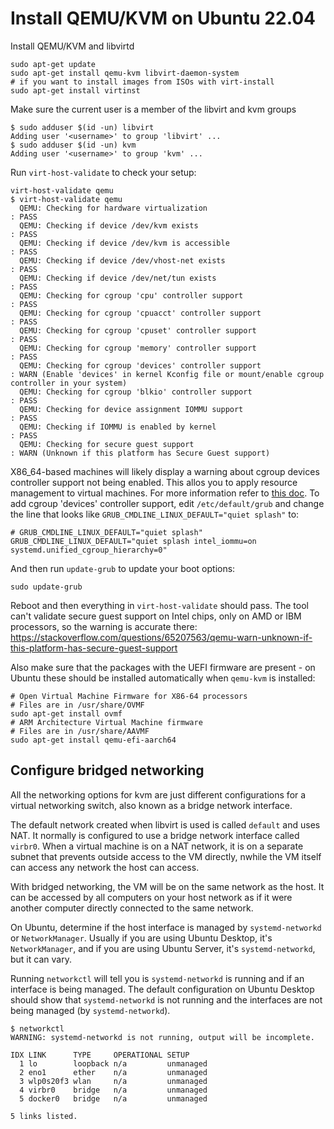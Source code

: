 # Install QEMU/KVM on Ubuntu 22.04

Install QEMU/KVM and libvirtd

```
sudo apt-get update
sudo apt-get install qemu-kvm libvirt-daemon-system
# if you want to install images from ISOs with virt-install
sudo apt-get install virtinst
```

Make sure the current user is a member of the libvirt and kvm groups

```
$ sudo adduser $(id -un) libvirt
Adding user '<username>' to group 'libvirt' ...
$ sudo adduser $(id -un) kvm
Adding user '<username>' to group 'kvm' ...
```

Run `virt-host-validate` to check your setup:

```
virt-host-validate qemu
$ virt-host-validate qemu
  QEMU: Checking for hardware virtualization                                 : PASS
  QEMU: Checking if device /dev/kvm exists                                   : PASS
  QEMU: Checking if device /dev/kvm is accessible                            : PASS
  QEMU: Checking if device /dev/vhost-net exists                             : PASS
  QEMU: Checking if device /dev/net/tun exists                               : PASS
  QEMU: Checking for cgroup 'cpu' controller support                         : PASS
  QEMU: Checking for cgroup 'cpuacct' controller support                     : PASS
  QEMU: Checking for cgroup 'cpuset' controller support                      : PASS
  QEMU: Checking for cgroup 'memory' controller support                      : PASS
  QEMU: Checking for cgroup 'devices' controller support                     : WARN (Enable 'devices' in kernel Kconfig file or mount/enable cgroup controller in your system)
  QEMU: Checking for cgroup 'blkio' controller support                       : PASS
  QEMU: Checking for device assignment IOMMU support                         : PASS
  QEMU: Checking if IOMMU is enabled by kernel                               : PASS
  QEMU: Checking for secure guest support                                    : WARN (Unknown if this platform has Secure Guest support)
```

X86_64-based machines will likely display a warning about cgroup devices controller
support not being enabled. This allos you to apply resource management to virtual
machines. For more information refer to [this doc](https://libvirt.org/cgroups.html).
To add cgroup 'devices' controller support, edit `/etc/default/grub`
and change the line that looks like `GRUB_CMDLINE_LINUX_DEFAULT="quiet splash"`
to:
```
# GRUB_CMDLINE_LINUX_DEFAULT="quiet splash"
GRUB_CMDLINE_LINUX_DEFAULT="quiet splash intel_iommu=on systemd.unified_cgroup_hierarchy=0"
```

And then run `update-grub` to update your boot options:

```
sudo update-grub
```

Reboot and then everything in `virt-host-validate` should pass. The tool
can't validate secure guest support on Intel chips, only on AMD or IBM
processors, so the warning is accurate there: https://stackoverflow.com/questions/65207563/qemu-warn-unknown-if-this-platform-has-secure-guest-support

Also make sure that the packages with the UEFI firmware are present - on Ubuntu these should be
installed automatically when `qemu-kvm` is installed:
```
# Open Virtual Machine Firmware for X86-64 processors
# Files are in /usr/share/OVMF
sudo apt-get install ovmf
# ARM Architecture Virtual Machine firmware
# Files are in /usr/share/AAVMF
sudo apt-get install qemu-efi-aarch64
```

## Configure bridged networking

All the networking options for kvm are just different configurations for a virtual networking
switch, also known as a bridge network interface.

The default network created when libvirt is used is called `default` and uses NAT. It normally
is configured to use a bridge network interface called `virbr0`. When a virtual machine is
on a NAT network, it is on a separate subnet that prevents outside access to the VM directly,
nwhile the VM itself can access any network the host can access.

With bridged networking, the VM will be on the same network as the host. It can be accessed
by all computers on your host network as if it were another computer directly connected to
the same network.

On Ubuntu, determine if the host interface is managed by `systemd-networkd` or `NetworkManager`.
Usually if you are using Ubuntu Desktop, it's `NetworkManager`, and if you are using
Ubuntu Server, it's `systemd-networkd`, but it can vary.

Running `networkctl` will tell you is `systemd-networkd` is running and if an interface
is being managed. The default configuration on Ubuntu Desktop should show that
`systemd-networkd` is not running and the interfaces are not being managed (by `systemd-networkd`).

```
$ networkctl
WARNING: systemd-networkd is not running, output will be incomplete.

IDX LINK      TYPE     OPERATIONAL SETUP    
  1 lo        loopback n/a         unmanaged
  2 eno1      ether    n/a         unmanaged
  3 wlp0s20f3 wlan     n/a         unmanaged
  4 virbr0    bridge   n/a         unmanaged
  5 docker0   bridge   n/a         unmanaged

5 links listed.
```

